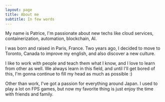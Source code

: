 ```yaml
---
layout: page
title: About me
subtitle: In few words
---
```


My name is Patrice, I'm passionate about new techs like cloud services, containerization, automation, blockchain, AI.

I was born and raised in Paris, France. Two years ago, I decided to move to Toronto, Canada to improve my english, and also discover a new culture.

I like to work with people and teach them what I know, and I love to learn from other as well. We always learn in this field, and until I'll get bored of this, I'm gonna continue to fill my head as much as possible :)

Other than work, I've got a passion for everything around Japan. I used to play a lot on FPS games, but now my favorite thing is just enjoy the time with friends and family.

